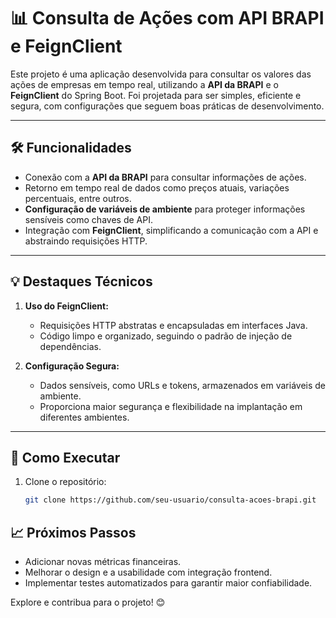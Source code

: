 # 📊 Consulta de Ações com API BRAPI e FeignClient  

Este projeto é uma aplicação desenvolvida para consultar os valores das ações de empresas em tempo real, utilizando a **API da BRAPI** e o **FeignClient** do Spring Boot. Foi projetada para ser simples, eficiente e segura, com configurações que seguem boas práticas de desenvolvimento.

---

## 🛠️ Funcionalidades  
- Conexão com a **API da BRAPI** para consultar informações de ações.  
- Retorno em tempo real de dados como preços atuais, variações percentuais, entre outros.  
- **Configuração de variáveis de ambiente** para proteger informações sensíveis como chaves de API.  
- Integração com **FeignClient**, simplificando a comunicação com a API e abstraindo requisições HTTP.  

---

## 💡 Destaques Técnicos  
1. **Uso do FeignClient:**  
   - Requisições HTTP abstratas e encapsuladas em interfaces Java.  
   - Código limpo e organizado, seguindo o padrão de injeção de dependências.  
   
2. **Configuração Segura:**  
   - Dados sensíveis, como URLs e tokens, armazenados em variáveis de ambiente.  
   - Proporciona maior segurança e flexibilidade na implantação em diferentes ambientes.

---

## 🌟 Como Executar  
1. Clone o repositório:  
   ```bash
   git clone https://github.com/seu-usuario/consulta-acoes-brapi.git


## 📈 Próximos Passos  

- Adicionar novas métricas financeiras.  
- Melhorar o design e a usabilidade com integração frontend.  
- Implementar testes automatizados para garantir maior confiabilidade.  

Explore e contribua para o projeto! 😊  
